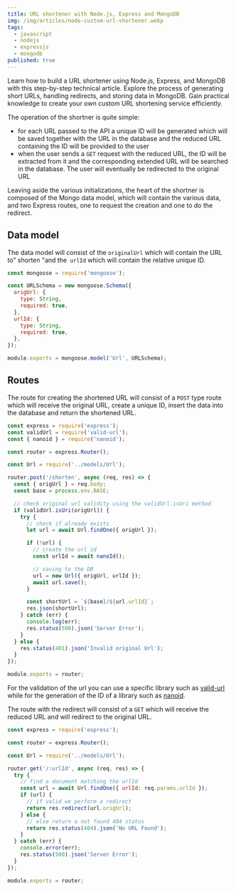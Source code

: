 ```yaml
---
title: URL shortener with Node.js, Express and MongoDB
img: /img/articles/node-custom-url-shortener.webp
tags:
  - javascript
  - nodejs
  - expressjs
  - mongodb
published: true
---
```


Learn how to build a URL shortener using Node.js, Express, and MongoDB with this step-by-step technical article. Explore the process of generating short URLs, handling redirects, and storing data in MongoDB. Gain practical knowledge to create your own custom URL shortening service efficiently.

<!--more-->

The operation of the shortner is quite simple:

- for each URL passed to the API a unique ID will be generated which will be saved together with the URL in the database and the reduced URL containing the ID will be provided to the user
- when the user sends a `GET` request with the reduced URL, the ID will be extracted from it and the corresponding extended URL will be searched in the database. The user will eventually be redirected to the original URL

Leaving aside the various initializations, the heart of the shortner is composed of the Mongo data model, which will contain the various data, and two Express routes, one to request the creation and one to do the redirect.

## Data model

The data model will consist of the `originalUrl` which will contain the URL to" shorten "and the` urlId` which will contain the relative unique ID.

```javascript
const mongoose = require('mongoose');

const URLSchema = new mongoose.Schema({
  origUrl: {
    type: String,
    required: true,
  },
  urlId: {
    type: String,
    required: true,
  },
});

module.exports = mongoose.model('Url', URLSchema);
```

## Routes

The route for creating the shortened URL will consist of a `POST` type route which will receive the original URL, create a unique ID, insert the data into the database and return the shortened URL.

```javascript
const express = require('express');
const validUrl = require('valid-url');
const { nanoid } = require('nanoid');

const router = express.Router();

const Url = require('../models/Url');

router.post('/shorten', async (req, res) => {
  const { origUrl } = req.body;
  const base = process.env.BASE;

  // check original url validity using the validUrl.isUri method
  if (validUrl.isUri(origUrl)) {
    try {
      // check if already exists
      let url = await Url.findOne({ origUrl });

      if (!url) {
        // create the url id
        const urlId = await nanoId();

        // saving to the DB
        url = new Url({ origUrl, urlId });
        await url.save();
      }

      const shortUrl = `${base}/${url.urlId}`;
      res.json(shortUrl);
    } catch (err) {
      console.log(err);
      res.status(500).json('Server Error');
    }
  } else {
    res.status(401).json('Invalid original Url');
  }
});

module.exports = router;
```

For the validation of the url you can use a specific library such as [valid-url](https://www.npmjs.com/package/valid-url) while for the generation of the ID of a library such as [nanoid](https://github.com/ai/nanoid).

The route with the redirect will consist of a `GET` which will receive the reduced URL and will redirect to the original URL.

```javascript
const express = require('express');

const router = express.Router();

const Url = require('../models/Url');

router.get('/:urlId', async (req, res) => {
  try {
    // find a document matching the urlId
    const url = await Url.findOne({ urlId: req.params.urlId });
    if (url) {
      // if valid we perform a redirect
      return res.redirect(url.origUrl);
    } else {
      // else return a not found 404 status
      return res.status(404).json('No URL Found');
    }
  } catch (err) {
    console.error(err);
    res.status(500).json('Server Error');
  }
});

module.exports = router;
```
